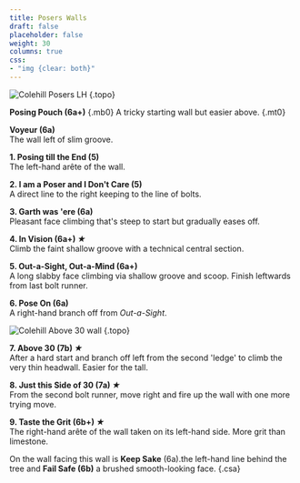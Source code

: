 ```yaml
---
title: Posers Walls
draft: false
placeholder: false
weight: 30
columns: true
css:
- "img {clear: both}"
---
```


![Colehill Posers LH](/img/peak/matlock/colehill-posers-wall-lh.jpg)
{.topo}


**Posing Pouch (6a+)**
{.mb0}
A tricky starting wall but easier above.
{.mt0}

**Voyeur (6a)**  
The wall left of slim groove.

**1. Posing till the End (5)**  
The left-hand arête of the wall.

**2. I am a Poser and I Don't Care (5)**  
A direct line to the right keeping to the line of bolts.

**3. Garth was 'ere (6a)**  
Pleasant face climbing that's steep to start but gradually eases off.

**4. In Vision (6a+) *★***  
Climb the faint shallow groove with a technical central section.

**5. Out-a-Sight, Out-a-Mind (6a+)**  
A long slabby face climbing via shallow groove and scoop. Finish leftwards from last bolt runner.

**6. Pose On (6a)**  
A right-hand branch off from *Out-a-Sight*.

![Colehill Above 30 wall](/img/peak/matlock/colehill-posers-wall-rh.jpg)
{.topo}

**7. Above 30 (7b) *★***  
After a hard start and branch off left from the second 'ledge' to climb the very thin headwall. Easier for the tall.

**8. Just this Side of 30 (7a) *★***  
From the second bolt runner, move right and fire up the wall with one more trying move.

**9. Taste the Grit (6b+) *★***  
The right-hand arête of the wall taken on its left-hand side. More grit than limestone.

On the wall facing this wall is **Keep Sake** (6a).the left-hand line behind the tree and **Fail Safe (6b)** a brushed smooth-looking face.
{.csa}

